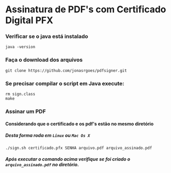 # Assinatura de PDF's com Certificado Digital PFX

### Verificar se o java está instalado

 `java -version`
 
### Faça o download dos arquivos

`git clone https://github.com/jonasrgoes/pdfsigner.git`
 
### Se precisar compilar o script em Java execute:

```
rm sign.class
make
```

### Assinar um PDF

#### Considerando que o certificado e os pdf's estão no mesmo diretório
##### Desta forma roda em `Linux` ou `Mac Os X`

`./sign.sh certificado.pfx SENHA arquivo.pdf arquivo_assinado.pdf`

##### Após executar o comando acima verifique se foi criado o `arquivo_assinado.pdf` no diretório.
